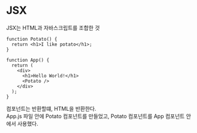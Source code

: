 # JSX

JSX는 HTML과 자바스크립트를 조합한 것

```
function Potato() {
  return <h1>I like potato</h1>;
}

function App() {
  return (
    <div>
      <h1>Hello World!</h1>
      <Potato />
    </div>
  );
}
```

컴포넌트는 반환할떄, HTML을 반환한다.  
App.js 파일 안에 Potato 컴포넌트를 만들었고, Potato 컴포넌트를 App 컴포넌트 안에서 사용했다.
